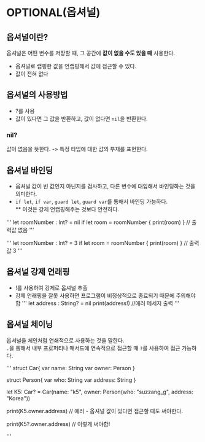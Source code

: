 # OPTIONAL(옵셔널)

## 옵셔널이란?
옵셔널은 어떤 변수를 저장할 때, 그 공간에 <strong>값이 없을 수도 있을 때</strong> 사용한다.
* 옵셔널로 랩핑한 값을 언랩핑해서 값에 접근할 수 있다.
* 값이 전혀 없다



## 옵셔널의 사용방법
* ?를 사용
* 값이 있다면 그 값을 반환하고, 값이 없다면 `nil`을 반환한다.

### nil?
값이 없음을 뜻한다.
-> 특정 타입에 대한 값의 부재를 표현한다.

## 옵셔널 바인딩
* 옵셔널 값이 빈 값인지 아닌지를 검사하고, 다른 변수에 대입해서 바인딩하는 것을 의미한다.
* `if let`, `if var`, `guard let`, `guard var`를 통해서 바인딩 가능하다.<br>
** 이것은 강제 언랩핑해주는 것보다 안전하다.

'''
let roomNumber : Int? = nil
if let room = roomNumber {
    print(room)
}
// 출력값 없음
'''

'''
let roomNumber : Int? = 3
if let room = roomNumber {
    print(room)
}
// 출력값 3
'''

## 옵셔널 강제 언래핑
* !를 사용하여 강제로 옵셔널 추출
* 강제 언래핑을 잘못 사용하면 프로그램이 비정상적으로 종료되기 때문에 주의해야함
'''
let address : String? = nil
print(address!)
//에러 메세지 출력
'''

## 옵셔널 체이닝
옵셔널을 체인처럼 연쇄적으로 사용하는 것을 말한다.<br>
`.`을 통해서 내부 프로퍼티나 매서드에 연속적으로 접근할 때 `?`를 사용하여 접근 가능하다.

'''
struct Car{
    var name: String
    var owner: Person
}

struct Person{
    var who: String
    var address: String
}

let K5: Car? = Car(name: "k5", owner: Person(who: "suzzang_g", address: "Korea"))

print(K5.owner.address)
// 에러 - 옵셔널 값이 있다면 접근할 때도 써야한다.

print(K5?.owner.address)
// 이렇게 써야함!

'''
